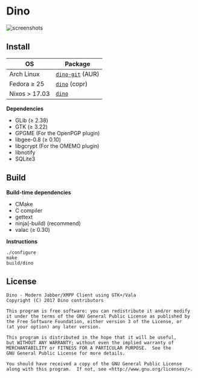 Dino
====

![screenshots](http://i.imgur.com/xIKPEFF.png)

Install
-------
| OS           | Package|
| ------------ | ------ |
| Arch Linux   | [`dino-git`](https://aur.archlinux.org/packages/dino-git/) (AUR)     |
| Fedora ≥ 25  | [`dino`](https://copr.fedorainfracloud.org/coprs/larma/dino/) (copr) |
| Nixos > 17.03 | [`dino`](https://github.com/NixOS/nixpkgs/blob/master/pkgs/applications/networking/instant-messengers/dino/default.nix)

**Dependencies**

* GLib (≥ 2.38)
* GTK (≥ 3.22)
* GPGME (For the OpenPGP plugin)
* libgee-0.8 (≥ 0.10)
* libgcrypt (For the OMEMO plugin)
* libnotify
* SQLite3

Build
-----

**Build-time dependencies**

* CMake
* C compiler
* gettext
* ninja(-build) (recommend)
* valac (≥ 0.30)

**Instructions**

    ./configure
    make
    build/dino

License
-------
    Dino - Modern Jabber/XMPP Client using GTK+/Vala
    Copyright (C) 2017 Dino contributors

    This program is free software: you can redistribute it and/or modify
    it under the terms of the GNU General Public License as published by
    the Free Software Foundation, either version 3 of the License, or
    (at your option) any later version.

    This program is distributed in the hope that it will be useful,
    but WITHOUT ANY WARRANTY; without even the implied warranty of
    MERCHANTABILITY or FITNESS FOR A PARTICULAR PURPOSE.  See the
    GNU General Public License for more details.

    You should have received a copy of the GNU General Public License
    along with this program.  If not, see <http://www.gnu.org/licenses/>.
